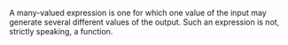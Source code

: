 A many-valued expression is one for which one value of the input may
generate several different values of the output. Such an expression is
not, strictly speaking, a function.
